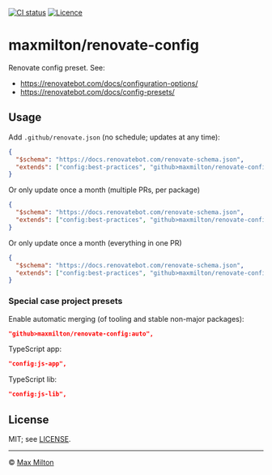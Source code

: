 [![CI status](https://badgen.net/github/checks/maxmilton/renovate-config?label=ci)](https://github.com/maxmilton/renovate-config/actions)
[![Licence](https://badgen.net/github/license/maxmilton/renovate-config)](./LICENSE)

# maxmilton/renovate-config

Renovate config preset. See:

- <https://renovatebot.com/docs/configuration-options/>
- <https://renovatebot.com/docs/config-presets/>

## Usage

Add `.github/renovate.json` (no schedule; updates at any time):

```json
{
  "$schema": "https://docs.renovatebot.com/renovate-schema.json",
  "extends": ["config:best-practices", "github>maxmilton/renovate-config"]
}
```

Or only update once a month (multiple PRs, per package)

```json
{
  "$schema": "https://docs.renovatebot.com/renovate-schema.json",
  "extends": ["config:best-practices", "github>maxmilton/renovate-config", "schedule:monthly"]
}
```

Or only update once a month (everything in one PR)

```json
{
  "$schema": "https://docs.renovatebot.com/renovate-schema.json",
  "extends": ["config:best-practices", "github>maxmilton/renovate-config", "config:semverAllMonthly"]
}
```

### Special case project presets

Enable automatic merging (of tooling and stable non-major packages):

```json
"github>maxmilton/renovate-config:auto",
```

TypeScript app:

```json
"config:js-app",
```

TypeScript lib:

```json
"config:js-lib",
```

## License

MIT; see [LICENSE](./LICENSE).

-----

© [Max Milton](https://maxmilton.com)
